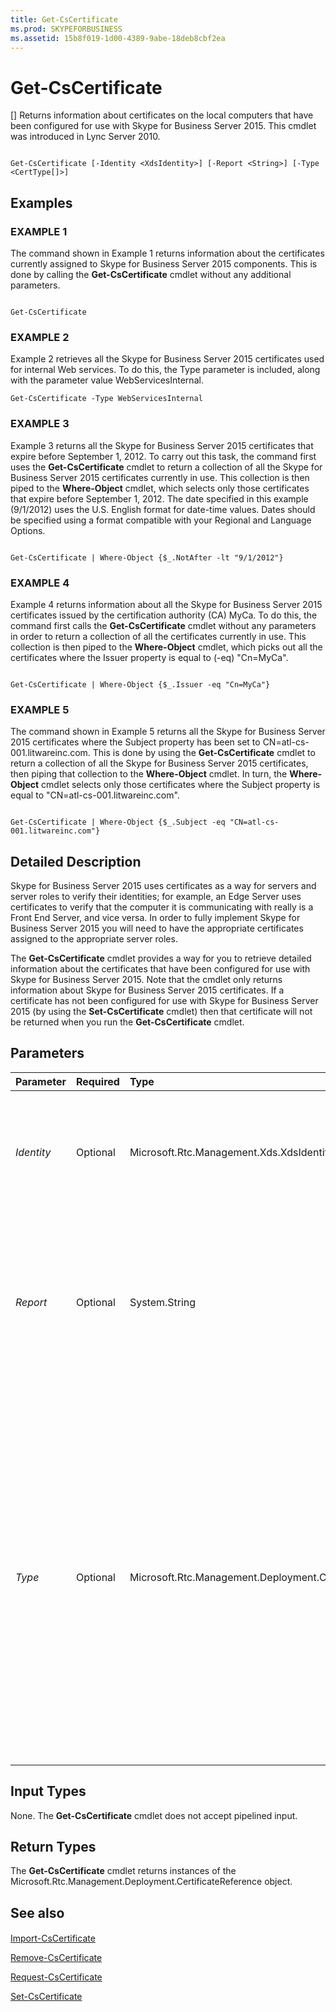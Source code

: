```yaml
---
title: Get-CsCertificate
ms.prod: SKYPEFORBUSINESS
ms.assetid: 15b8f019-1d00-4389-9abe-18deb8cbf2ea
---
```



# Get-CsCertificate
[]
Returns information about certificates on the local computers that have been configured for use with Skype for Business Server 2015. This cmdlet was introduced in Lync Server 2010.
  
    
    


```

Get-CsCertificate [-Identity <XdsIdentity>] [-Report <String>] [-Type <CertType[]>]

```


## Examples


  
    
    

### EXAMPLE 1

The command shown in Example 1 returns information about the certificates currently assigned to Skype for Business Server 2015 components. This is done by calling the **Get-CsCertificate** cmdlet without any additional parameters.
  
    
    

```

Get-CsCertificate
```


### EXAMPLE 2

Example 2 retrieves all the Skype for Business Server 2015 certificates used for internal Web services. To do this, the Type parameter is included, along with the parameter value WebServicesInternal. 
  
    
    

```
Get-CsCertificate -Type WebServicesInternal

```


### EXAMPLE 3

Example 3 returns all the Skype for Business Server 2015 certificates that expire before September 1, 2012. To carry out this task, the command first uses the **Get-CsCertificate** cmdlet to return a collection of all the Skype for Business Server 2015 certificates currently in use. This collection is then piped to the **Where-Object** cmdlet, which selects only those certificates that expire before September 1, 2012. The date specified in this example (9/1/2012) uses the U.S. English format for date-time values. Dates should be specified using a format compatible with your Regional and Language Options.
  
    
    

```

Get-CsCertificate | Where-Object {$_.NotAfter -lt "9/1/2012"}

```


### EXAMPLE 4

Example 4 returns information about all the Skype for Business Server 2015 certificates issued by the certification authority (CA) MyCa. To do this, the command first calls the **Get-CsCertificate** cmdlet without any parameters in order to return a collection of all the certificates currently in use. This collection is then piped to the **Where-Object** cmdlet, which picks out all the certificates where the Issuer property is equal to (-eq) "Cn=MyCa".
  
    
    

```

Get-CsCertificate | Where-Object {$_.Issuer -eq "Cn=MyCa"}

```


### EXAMPLE 5

The command shown in Example 5 returns all the Skype for Business Server 2015 certificates where the Subject property has been set to CN=atl-cs-001.litwareinc.com. This is done by using the **Get-CsCertificate** cmdlet to return a collection of all the Skype for Business Server 2015 certificates, then piping that collection to the **Where-Object** cmdlet. In turn, the **Where-Object** cmdlet selects only those certificates where the Subject property is equal to "CN=atl-cs-001.litwareinc.com".
  
    
    

```

Get-CsCertificate | Where-Object {$_.Subject -eq "CN=atl-cs-001.litwareinc.com"}
```


## Detailed Description

Skype for Business Server 2015 uses certificates as a way for servers and server roles to verify their identities; for example, an Edge Server uses certificates to verify that the computer it is communicating with really is a Front End Server, and vice versa. In order to fully implement Skype for Business Server 2015 you will need to have the appropriate certificates assigned to the appropriate server roles. 
  
    
    
The **Get-CsCertificate** cmdlet provides a way for you to retrieve detailed information about the certificates that have been configured for use with Skype for Business Server 2015. Note that the cmdlet only returns information about Skype for Business Server 2015 certificates. If a certificate has not been configured for use with Skype for Business Server 2015 (by using the **Set-CsCertificate** cmdlet) then that certificate will not be returned when you run the **Get-CsCertificate** cmdlet.
  
    
    

## Parameters



|**Parameter**|**Required**|**Type**|**Description**|
|:-----|:-----|:-----|:-----|
| _Identity_ <br/> |Optional  <br/> |Microsoft.Rtc.Management.Xds.XdsIdentity  <br/> |Enables you to retrieve certificates configured at the global scope (global certificates are copied and distributed to the appropriate computers). Use this syntax to return information about the global certificates:  <br/>  `Get-CsCertificate -Identity "global"` <br/> |
| _Report_ <br/> |Optional  <br/> |System.String  <br/> |Enables you to record detailed information about the procedures carried out by the **Get-CsCertificate** cmdlet. The parameter value should be the full path to the HTML file that will be generated; for example: `-Report C:\\Logs\\Certificates.html`. If the specified file already exists, it will automatically be overwritten with the new information.  <br/> |
| _Type_ <br/> |Optional  <br/> |Microsoft.Rtc.Management.Deployment.CertType[]  <br/> |Type of certificate being requested. Certificate types include, but are not limited to, the following:  <br/> AccessEdgeExternal  <br/> AudioVideoAuthentication  <br/> DataEdgeExternal  <br/> Default  <br/> External  <br/> Internal  <br/> iPhoneAPNService  <br/> iPadAPNService  <br/> MPNService  <br/> PICWebService (Skype for Business Online only)  <br/> ProvisionService (Skype for Business Online only)  <br/> WebServicesExternal  <br/> WebServicesInternal  <br/> WsFedTokenTransfer  <br/> For example, this syntax returns information about the Default certificate: -Type Default.  <br/> You can specify multiple types in a single command by separating the certificate types with commas:  <br/>  `-Type Internal,External,Default` <br/> |
   

## Input Types

None. The **Get-CsCertificate** cmdlet does not accept pipelined input.
  
    
    

## Return Types

The **Get-CsCertificate** cmdlet returns instances of the Microsoft.Rtc.Management.Deployment.CertificateReference object.
  
    
    

## See also


#### 


  
    
    
 [Import-CsCertificate](import-cscertificate.md)
  
    
    
 [Remove-CsCertificate](remove-cscertificate.md)
  
    
    
 [Request-CsCertificate](request-cscertificate.md)
  
    
    
 [Set-CsCertificate](set-cscertificate.md)
